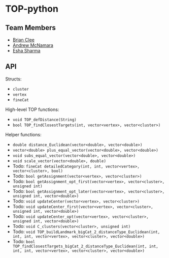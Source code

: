 # TOP-python

## Team Members
- [Brian Clee](https://github.com/cleebp)
- [Andrew McNamara](https://github.com/arewm)
- [Esha Sharma](https://github.com/eshasharma)

## API
Structs:
- `cluster`
- `vertex`
- `fineCat`

High-level TOP functions:
- `void TOP_defDistance(String)`
- `bool TOP_findClosestTargets(int, vector<vertex>, vector<cluster>)`

Helper functions:
- `double distance_Euclidean(vector<double>, vector<double>)`
- `vector<double> plus_equal_vector(vector<double>, vector<double>)`
- `void subs_equal_vector(vector<double>, vector<double>)`
- `void scale_vector(vector<double>, double)`
- Todo: `fineCat detailedCategory(int, int, vector<vertex>, vector<cluster>, bool)`
- Todo: `bool getAssignment(vector<vertex>, vector<cluster>)`
- Todo: `bool getAssignment_opt_first(vector<vertex>, vector<cluster>, unsigned int)`
- Todo: `bool getAssignment_opt_later(vector<vertex>, vector<cluster>, unsigned int, vector<double>)`
- Todo: `void updateCenter(vector<vertex>, vector<cluster>)`
- Todo: `void updateCenter_first(vector<vertex>, vector<cluster>, unsigned int, vector<double>)`
- Todo: `void updateCenter_opt(vector<vertex>, vector<cluster>, unsigned int, vector<double>)`
- Todo: `void C_clusters(vector<cluster>, unsigned int)`
- Todo: `void TOP_buildLandmark_bigCat_2_distanceType_Euclidean(int, int, int, vector<vertex>, vector<cluster>, vector<double>)`
- Todo: `bool TOP_findClosestTargets_bigCat_2_distanceType_Euclidean(int, int, int, int, vector<vertex>, vector<cluster>, vector<double>)`
